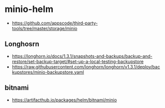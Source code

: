 # minio-helm

- https://github.com/appscode/third-party-tools/tree/master/storage/minio


## Longhosrn

- https://longhorn.io/docs/1.3.1/snapshots-and-backups/backup-and-restore/set-backup-target/#set-up-a-local-testing-backupstore
- https://raw.githubusercontent.com/longhorn/longhorn/v1.3.1/deploy/backupstores/minio-backupstore.yaml

## bitnami

- https://artifacthub.io/packages/helm/bitnami/minio
